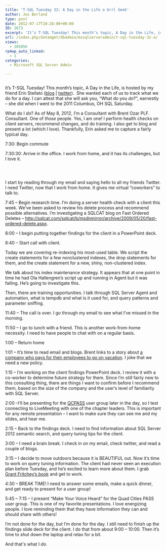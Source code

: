 ```yaml
---
title: 'T-SQL Tuesday 32: A Day in the Life a Grrl Geek'
author: Jes Borland
type: post
date: 2012-07-17T10:28:00+00:00
ID: 1673
excerpt: 'It’s T-SQL Tuesday! This month’s topic, A Day in the Life, is hosted by my friend Erin Stellato (blog | twitter).  She wanted each of us to track what we do for a day. I can attest that she will ask you, "What do you do?", earnestly – she did when I wen&hellip;'
url: /index.php/datamgmt/dbadmin/mssqlserveradmin/t-sql-tuesday-32-a/
views:
  - 105856
rp4wp_auto_linked:
  - 1
categories:
  - Microsoft SQL Server Admin

---
```

[][1]

<p style="text-align: center;">
  <img src="http://sqlblog.com/blogs/argenis_fernandez/TSQL2sDay150x150_thumb_2AA4EA0F.jpg" alt="" />
</p>

It’s T-SQL Tuesday! This month’s topic, A Day in the Life, is hosted by my friend Erin Stellato ([blog][2] | [twitter][3]).  She wanted each of us to track what we do for a day. I can attest that she will ask you, “What do you _do_?”, earnestly – she did when I went to the 2011 Columbus, OH SQL Saturday.

What do I _do_? As of May 8, 2012, I’m a Consultant with Brent Ozar PLF. Consultant. One of _those_ people. Yes, I am one! I perform health checks on client servers, recommend changes, and do training. I also get to blog and present a lot (which I love). Thankfully, Erin asked me to capture a fairly typical day.

7:30: Begin commute

7:30:30: Arrive in the office. I work from home, and it has its challenges, but I love it.

 

<p style="text-align: center;">
  <img src="/wp-content/uploads/users/grrlgeek/my office.jpg" alt="" />
</p>

I start by reading through my email and saying hello to all my friends Twitter. I need Twitter, now that I work from home. It gives me virtual “coworkers” to talk to.

7:45 – Begin research time. I’m doing a server health check with a client this week. We’ve been asked to review his delete process and recommend possible alternatives. I’m investigating a SQLCAT blog on Fast Ordered Deletes – <http://sqlcat.com/sqlcat/b/msdnmirror/archive/2009/05/20/fast-ordered-delete.aspx>.

8:00 – I begin putting together findings for the client in a PowerPoint deck.

8:40 – Start call with client.

Today we are covering re-indexing his most-used table. We script the create statements for a few nonclustered indexes, the drop statements for them, and the create statement for a new, shiny, non-clustered index.

We talk about his index maintenance strategy. It appears that at one point in time he had Ola Hallengren’s script up and running in Agent but it was failing. He’s going to investigate this.

Then, there are training opportunities. I talk through SQL Server Agent and automation, what is tempdb and what is it used for, and query patterns and parameter sniffing.

11:40 – The call is over. I go through my email to see what I’ve missed in the morning.

11:50 – I go to lunch with a friend. This is another work-from-home necessity. I need to have people to chat with on a regular basis.

1:00 – Return home

1:01 – It’s time to read email and blogs. Brent links to a story about [a company who pays for their employees to go on vacation][4]. I joke that we need a new policy.

1:15 – I’m working on the client findings PowerPoint deck. I review it with a co-worker to determine future strategy for them. Since I’m still fairly new to this consulting thing, there are things I want to confirm before I recommend them, based on the size of the company and the user’s level of familiarity with SQL Server.

2:00 –I’ll be presenting for the [QCPASS][5] user group later in the day, so I test connecting to LiveMeeting with one of the chapter leaders. This is important for any remote presentation – I want to make sure they can see me and my slides, and hear me.

2:15 – Back to the findings deck. I need to find information about SQL Server 2012 semantic search, and query tuning tips for the client.

3:00 – I need a brain break. I check in on my email, check twitter, and read a couple of blogs.

3:15 – I decide to move outdoors because it is BEAUTIFUL out. Now it’s time to work on query tuning information. The client had never seen an execution plan before Tuesday, and he’s excited to learn more about them. I grab [Grant Fritchey’s book][6] and get to work.

4:30 – BREAK TIME! I need to answer some emails, make a quick dinner, and get ready to present for a user group!

5:45 – 7:15 – I present “Make Your Voice Heard” for the Quad Cities PASS user group. This is one of my favorite presentations. I love energizing people. I love reminding them that they have information they can and should share with others!

I’m not done for the day, but I’m done for the day. I still need to finish up the findings slide deck for the client. I do that from about 9:00 – 10:00. Then it’s time to shut down the laptop and relax for a bit.

And that's what I _do_.

 [1]: http://erinstellato.com/2012/07/invitation-for-tsql-tuesday-day-life/
 [2]: http://erinstellato.com/
 [3]: http://twitter.com/erinstellato
 [4]: http://www.fullcontact.com/2012/07/10/paid-paid-vacation/
 [5]: http://qcpass.sqlpass.org/
 [6]: http://www.simple-talk.com/books/sql-books/sql-server-execution-plans/